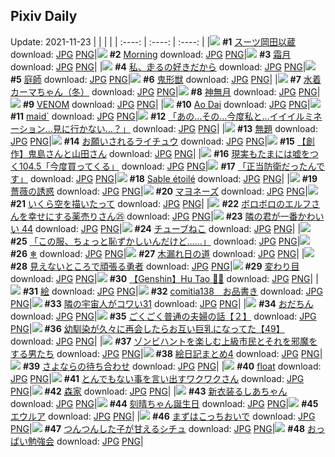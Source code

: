 ## Pixiv Daily
Update: 2021-11-23
|      |      |      |
| :----: | :----: | :----: |
|![](https://pixiv.microyu.workers.dev/c/240x480/img-master/img/2021/11/22/00/00/06/94288075_p0_master1200.jpg) **#1** [スーツ岡田以蔵](https://www.pixiv.net/artworks/94288075) download: [JPG](https://pixiv.microyu.workers.dev/img-original/img/2021/11/22/00/00/06/94288075_p0.jpg) [PNG](https://pixiv.microyu.workers.dev/img-original/img/2021/11/22/00/00/06/94288075_p0.png)|![](https://pixiv.microyu.workers.dev/c/240x480/img-master/img/2021/11/21/01/23/24/94264568_p0_master1200.jpg) **#2** [Morning](https://www.pixiv.net/artworks/94264568) download: [JPG](https://pixiv.microyu.workers.dev/img-original/img/2021/11/21/01/23/24/94264568_p0.jpg) [PNG](https://pixiv.microyu.workers.dev/img-original/img/2021/11/21/01/23/24/94264568_p0.png)|![](https://pixiv.microyu.workers.dev/c/240x480/img-master/img/2021/11/21/00/51/03/94263820_p0_master1200.jpg) **#3** [霜月](https://www.pixiv.net/artworks/94263820) download: [JPG](https://pixiv.microyu.workers.dev/img-original/img/2021/11/21/00/51/03/94263820_p0.jpg) [PNG](https://pixiv.microyu.workers.dev/img-original/img/2021/11/21/00/51/03/94263820_p0.png)|
|![](https://pixiv.microyu.workers.dev/c/240x480/img-master/img/2021/11/21/01/26/08/94264614_p0_master1200.jpg) **#4** [私、走るの好きだから](https://www.pixiv.net/artworks/94264614) download: [JPG](https://pixiv.microyu.workers.dev/img-original/img/2021/11/21/01/26/08/94264614_p0.jpg) [PNG](https://pixiv.microyu.workers.dev/img-original/img/2021/11/21/01/26/08/94264614_p0.png)|![](https://pixiv.microyu.workers.dev/c/240x480/img-master/img/2021/11/21/00/00/04/94262176_p0_master1200.jpg) **#5** [庭師](https://www.pixiv.net/artworks/94262176) download: [JPG](https://pixiv.microyu.workers.dev/img-original/img/2021/11/21/00/00/04/94262176_p0.jpg) [PNG](https://pixiv.microyu.workers.dev/img-original/img/2021/11/21/00/00/04/94262176_p0.png)|![](https://pixiv.microyu.workers.dev/c/240x480/img-master/img/2021/11/22/00/04/09/94288367_p0_master1200.jpg) **#6** [鬼形獣](https://www.pixiv.net/artworks/94288367) download: [JPG](https://pixiv.microyu.workers.dev/img-original/img/2021/11/22/00/04/09/94288367_p0.jpg) [PNG](https://pixiv.microyu.workers.dev/img-original/img/2021/11/22/00/04/09/94288367_p0.png)|
|![](https://pixiv.microyu.workers.dev/c/240x480/img-master/img/2021/11/21/10/50/03/94270355_p0_master1200.jpg) **#7** [水着カーマちゃん（冬）](https://www.pixiv.net/artworks/94270355) download: [JPG](https://pixiv.microyu.workers.dev/img-original/img/2021/11/21/10/50/03/94270355_p0.jpg) [PNG](https://pixiv.microyu.workers.dev/img-original/img/2021/11/21/10/50/03/94270355_p0.png)|![](https://pixiv.microyu.workers.dev/c/240x480/img-master/img/2021/11/21/00/48/24/94263720_p0_master1200.jpg) **#8** [神無月](https://www.pixiv.net/artworks/94263720) download: [JPG](https://pixiv.microyu.workers.dev/img-original/img/2021/11/21/00/48/24/94263720_p0.jpg) [PNG](https://pixiv.microyu.workers.dev/img-original/img/2021/11/21/00/48/24/94263720_p0.png)|![](https://pixiv.microyu.workers.dev/c/240x480/img-master/img/2021/11/21/00/00/06/94262203_p0_master1200.jpg) **#9** [VENOM](https://www.pixiv.net/artworks/94262203) download: [JPG](https://pixiv.microyu.workers.dev/img-original/img/2021/11/21/00/00/06/94262203_p0.jpg) [PNG](https://pixiv.microyu.workers.dev/img-original/img/2021/11/21/00/00/06/94262203_p0.png)|
|![](https://pixiv.microyu.workers.dev/c/240x480/img-master/img/2021/11/21/00/00/04/94262184_p0_master1200.jpg) **#10** [Ao Dai](https://www.pixiv.net/artworks/94262184) download: [JPG](https://pixiv.microyu.workers.dev/img-original/img/2021/11/21/00/00/04/94262184_p0.jpg) [PNG](https://pixiv.microyu.workers.dev/img-original/img/2021/11/21/00/00/04/94262184_p0.png)|![](https://pixiv.microyu.workers.dev/c/240x480/img-master/img/2021/11/22/02/33/49/94291596_p0_master1200.jpg) **#11** [maid`](https://www.pixiv.net/artworks/94291596) download: [JPG](https://pixiv.microyu.workers.dev/img-original/img/2021/11/22/02/33/49/94291596_p0.jpg) [PNG](https://pixiv.microyu.workers.dev/img-original/img/2021/11/22/02/33/49/94291596_p0.png)|![](https://pixiv.microyu.workers.dev/c/240x480/img-master/img/2021/11/22/08/09/10/94294334_p0_master1200.jpg) **#12** [「あの…その…今度私と…イイイルミネーション…見に行かない…？」](https://www.pixiv.net/artworks/94294334) download: [JPG](https://pixiv.microyu.workers.dev/img-original/img/2021/11/22/08/09/10/94294334_p0.jpg) [PNG](https://pixiv.microyu.workers.dev/img-original/img/2021/11/22/08/09/10/94294334_p0.png)|
|![](https://pixiv.microyu.workers.dev/c/240x480/img-master/img/2021/11/21/14/40/58/94273896_p0_master1200.jpg) **#13** [無題](https://www.pixiv.net/artworks/94273896) download: [JPG](https://pixiv.microyu.workers.dev/img-original/img/2021/11/21/14/40/58/94273896_p0.jpg) [PNG](https://pixiv.microyu.workers.dev/img-original/img/2021/11/21/14/40/58/94273896_p0.png)|![](https://pixiv.microyu.workers.dev/c/240x480/img-master/img/2021/11/21/00/44/01/94263668_p0_master1200.jpg) **#14** [お願いされるライチュウ](https://www.pixiv.net/artworks/94263668) download: [JPG](https://pixiv.microyu.workers.dev/img-original/img/2021/11/21/00/44/01/94263668_p0.jpg) [PNG](https://pixiv.microyu.workers.dev/img-original/img/2021/11/21/00/44/01/94263668_p0.png)|![](https://pixiv.microyu.workers.dev/c/240x480/img-master/img/2021/11/21/00/02/25/94262417_p0_master1200.jpg) **#15** [【創作】鬼島さんと山田さん](https://www.pixiv.net/artworks/94262417) download: [JPG](https://pixiv.microyu.workers.dev/img-original/img/2021/11/21/00/02/25/94262417_p0.jpg) [PNG](https://pixiv.microyu.workers.dev/img-original/img/2021/11/21/00/02/25/94262417_p0.png)|
|![](https://pixiv.microyu.workers.dev/c/240x480/img-master/img/2021/11/21/18/10/42/94278051_p0_master1200.jpg) **#16** [現実もたまには嘘をつく104.5「今度買ってくる」](https://www.pixiv.net/artworks/94278051) download: [JPG](https://pixiv.microyu.workers.dev/img-original/img/2021/11/21/18/10/42/94278051_p0.jpg) [PNG](https://pixiv.microyu.workers.dev/img-original/img/2021/11/21/18/10/42/94278051_p0.png)|![](https://pixiv.microyu.workers.dev/c/240x480/img-master/img/2021/11/21/07/30/00/94268280_p0_master1200.jpg) **#17** [「正当防衛だったんです」](https://www.pixiv.net/artworks/94268280) download: [JPG](https://pixiv.microyu.workers.dev/img-original/img/2021/11/21/07/30/00/94268280_p0.jpg) [PNG](https://pixiv.microyu.workers.dev/img-original/img/2021/11/21/07/30/00/94268280_p0.png)|![](https://pixiv.microyu.workers.dev/c/240x480/img-master/img/2021/11/21/01/08/13/94264257_p0_master1200.jpg) **#18** [Sable étoilé](https://www.pixiv.net/artworks/94264257) download: [JPG](https://pixiv.microyu.workers.dev/img-original/img/2021/11/21/01/08/13/94264257_p0.jpg) [PNG](https://pixiv.microyu.workers.dev/img-original/img/2021/11/21/01/08/13/94264257_p0.png)|
|![](https://pixiv.microyu.workers.dev/c/240x480/img-master/img/2021/11/21/00/00/11/94262249_p0_master1200.jpg) **#19** [薔薇の誘惑](https://www.pixiv.net/artworks/94262249) download: [JPG](https://pixiv.microyu.workers.dev/img-original/img/2021/11/21/00/00/11/94262249_p0.jpg) [PNG](https://pixiv.microyu.workers.dev/img-original/img/2021/11/21/00/00/11/94262249_p0.png)|![](https://pixiv.microyu.workers.dev/c/240x480/img-master/img/2021/11/21/21/57/19/94284240_p0_master1200.jpg) **#20** [マヨネーズ](https://www.pixiv.net/artworks/94284240) download: [JPG](https://pixiv.microyu.workers.dev/img-original/img/2021/11/21/21/57/19/94284240_p0.jpg) [PNG](https://pixiv.microyu.workers.dev/img-original/img/2021/11/21/21/57/19/94284240_p0.png)|![](https://pixiv.microyu.workers.dev/c/240x480/img-master/img/2021/11/21/19/55/01/94280767_p0_master1200.jpg) **#21** [いくら空を描いたって](https://www.pixiv.net/artworks/94280767) download: [JPG](https://pixiv.microyu.workers.dev/img-original/img/2021/11/21/19/55/01/94280767_p0.jpg) [PNG](https://pixiv.microyu.workers.dev/img-original/img/2021/11/21/19/55/01/94280767_p0.png)|
|![](https://pixiv.microyu.workers.dev/c/240x480/img-master/img/2021/11/21/13/13/50/94272556_p0_master1200.jpg) **#22** [ボロボロのエルフさんを幸せにする薬売りさん㉕](https://www.pixiv.net/artworks/94272556) download: [JPG](https://pixiv.microyu.workers.dev/img-original/img/2021/11/21/13/13/50/94272556_p0.jpg) [PNG](https://pixiv.microyu.workers.dev/img-original/img/2021/11/21/13/13/50/94272556_p0.png)|![](https://pixiv.microyu.workers.dev/c/240x480/img-master/img/2021/11/22/00/01/57/94288285_p0_master1200.jpg) **#23** [隣の君が一番かわいい 44](https://www.pixiv.net/artworks/94288285) download: [JPG](https://pixiv.microyu.workers.dev/img-original/img/2021/11/22/00/01/57/94288285_p0.jpg) [PNG](https://pixiv.microyu.workers.dev/img-original/img/2021/11/22/00/01/57/94288285_p0.png)|![](https://pixiv.microyu.workers.dev/c/240x480/img-master/img/2021/11/22/21/52/42/94305707_p0_master1200.jpg) **#24** [チューブねこ](https://www.pixiv.net/artworks/94305707) download: [JPG](https://pixiv.microyu.workers.dev/img-original/img/2021/11/22/21/52/42/94305707_p0.jpg) [PNG](https://pixiv.microyu.workers.dev/img-original/img/2021/11/22/21/52/42/94305707_p0.png)|
|![](https://pixiv.microyu.workers.dev/c/240x480/img-master/img/2021/11/22/18/00/00/94300804_p0_master1200.jpg) **#25** [「この服、ちょっと恥ずかしいんだけど……」](https://www.pixiv.net/artworks/94300804) download: [JPG](https://pixiv.microyu.workers.dev/img-original/img/2021/11/22/18/00/00/94300804_p0.jpg) [PNG](https://pixiv.microyu.workers.dev/img-original/img/2021/11/22/18/00/00/94300804_p0.png)|![](https://pixiv.microyu.workers.dev/c/240x480/img-master/img/2021/11/21/00/00/12/94262259_p0_master1200.jpg) **#26** [❄](https://www.pixiv.net/artworks/94262259) download: [JPG](https://pixiv.microyu.workers.dev/img-original/img/2021/11/21/00/00/12/94262259_p0.jpg) [PNG](https://pixiv.microyu.workers.dev/img-original/img/2021/11/21/00/00/12/94262259_p0.png)|![](https://pixiv.microyu.workers.dev/c/240x480/img-master/img/2021/11/21/21/57/07/94284226_p0_master1200.jpg) **#27** [木漏れ日の道](https://www.pixiv.net/artworks/94284226) download: [JPG](https://pixiv.microyu.workers.dev/img-original/img/2021/11/21/21/57/07/94284226_p0.jpg) [PNG](https://pixiv.microyu.workers.dev/img-original/img/2021/11/21/21/57/07/94284226_p0.png)|
|![](https://pixiv.microyu.workers.dev/c/240x480/img-master/img/2021/11/21/13/52/50/94273110_p0_master1200.jpg) **#28** [見えないところで頑張る勇者](https://www.pixiv.net/artworks/94273110) download: [JPG](https://pixiv.microyu.workers.dev/img-original/img/2021/11/21/13/52/50/94273110_p0.jpg) [PNG](https://pixiv.microyu.workers.dev/img-original/img/2021/11/21/13/52/50/94273110_p0.png)|![](https://pixiv.microyu.workers.dev/c/240x480/img-master/img/2021/11/21/19/54/00/94280741_p0_master1200.jpg) **#29** [変わり目](https://www.pixiv.net/artworks/94280741) download: [JPG](https://pixiv.microyu.workers.dev/img-original/img/2021/11/21/19/54/00/94280741_p0.jpg) [PNG](https://pixiv.microyu.workers.dev/img-original/img/2021/11/21/19/54/00/94280741_p0.png)|![](https://pixiv.microyu.workers.dev/c/240x480/img-master/img/2021/11/21/11/22/35/94268480_p0_master1200.jpg) **#30** [【Genshin】Hu Tao 👻👻](https://www.pixiv.net/artworks/94268480) download: [JPG](https://pixiv.microyu.workers.dev/img-original/img/2021/11/21/11/22/35/94268480_p0.jpg) [PNG](https://pixiv.microyu.workers.dev/img-original/img/2021/11/21/11/22/35/94268480_p0.png)|
|![](https://pixiv.microyu.workers.dev/c/240x480/img-master/img/2021/11/21/22/24/36/94285022_p0_master1200.jpg) **#31** [絵](https://www.pixiv.net/artworks/94285022) download: [JPG](https://pixiv.microyu.workers.dev/img-original/img/2021/11/21/22/24/36/94285022_p0.jpg) [PNG](https://pixiv.microyu.workers.dev/img-original/img/2021/11/21/22/24/36/94285022_p0.png)|![](https://pixiv.microyu.workers.dev/c/240x480/img-master/img/2021/11/21/00/46/16/94263714_p0_master1200.jpg) **#32** [comitia138　お品書き](https://www.pixiv.net/artworks/94263714) download: [JPG](https://pixiv.microyu.workers.dev/img-original/img/2021/11/21/00/46/16/94263714_p0.jpg) [PNG](https://pixiv.microyu.workers.dev/img-original/img/2021/11/21/00/46/16/94263714_p0.png)|![](https://pixiv.microyu.workers.dev/c/240x480/img-master/img/2021/11/21/12/01/10/94271408_p0_master1200.jpg) **#33** [隣の宇宙人がコワい31](https://www.pixiv.net/artworks/94271408) download: [JPG](https://pixiv.microyu.workers.dev/img-original/img/2021/11/21/12/01/10/94271408_p0.jpg) [PNG](https://pixiv.microyu.workers.dev/img-original/img/2021/11/21/12/01/10/94271408_p0.png)|
|![](https://pixiv.microyu.workers.dev/c/240x480/img-master/img/2021/11/21/13/36/24/94272891_p0_master1200.jpg) **#34** [おだちん](https://www.pixiv.net/artworks/94272891) download: [JPG](https://pixiv.microyu.workers.dev/img-original/img/2021/11/21/13/36/24/94272891_p0.jpg) [PNG](https://pixiv.microyu.workers.dev/img-original/img/2021/11/21/13/36/24/94272891_p0.png)|![](https://pixiv.microyu.workers.dev/c/240x480/img-master/img/2021/11/22/00/00/18/94288161_p0_master1200.jpg) **#35** [ごくごく普通の夫婦の話【２】](https://www.pixiv.net/artworks/94288161) download: [JPG](https://pixiv.microyu.workers.dev/img-original/img/2021/11/22/00/00/18/94288161_p0.jpg) [PNG](https://pixiv.microyu.workers.dev/img-original/img/2021/11/22/00/00/18/94288161_p0.png)|![](https://pixiv.microyu.workers.dev/c/240x480/img-master/img/2021/11/22/00/00/26/94288194_p0_master1200.jpg) **#36** [幼馴染が久々に再会したらお互い巨乳になってた【49】](https://www.pixiv.net/artworks/94288194) download: [JPG](https://pixiv.microyu.workers.dev/img-original/img/2021/11/22/00/00/26/94288194_p0.jpg) [PNG](https://pixiv.microyu.workers.dev/img-original/img/2021/11/22/00/00/26/94288194_p0.png)|
|![](https://pixiv.microyu.workers.dev/c/240x480/img-master/img/2021/11/22/17/03/53/94299906_p0_master1200.jpg) **#37** [ゾンビハントを楽しむ上級市民とそれを邪魔をする男たち](https://www.pixiv.net/artworks/94299906) download: [JPG](https://pixiv.microyu.workers.dev/img-original/img/2021/11/22/17/03/53/94299906_p0.jpg) [PNG](https://pixiv.microyu.workers.dev/img-original/img/2021/11/22/17/03/53/94299906_p0.png)|![](https://pixiv.microyu.workers.dev/c/240x480/img-master/img/2021/11/22/18/19/08/94301133_p0_master1200.jpg) **#38** [絵日記まとめ4](https://www.pixiv.net/artworks/94301133) download: [JPG](https://pixiv.microyu.workers.dev/img-original/img/2021/11/22/18/19/08/94301133_p0.jpg) [PNG](https://pixiv.microyu.workers.dev/img-original/img/2021/11/22/18/19/08/94301133_p0.png)|![](https://pixiv.microyu.workers.dev/c/240x480/img-master/img/2021/11/21/00/04/19/94262500_p0_master1200.jpg) **#39** [さよならの待ち合わせ](https://www.pixiv.net/artworks/94262500) download: [JPG](https://pixiv.microyu.workers.dev/img-original/img/2021/11/21/00/04/19/94262500_p0.jpg) [PNG](https://pixiv.microyu.workers.dev/img-original/img/2021/11/21/00/04/19/94262500_p0.png)|
|![](https://pixiv.microyu.workers.dev/c/240x480/img-master/img/2021/11/21/11/28/17/94270870_p0_master1200.jpg) **#40** [float](https://www.pixiv.net/artworks/94270870) download: [JPG](https://pixiv.microyu.workers.dev/img-original/img/2021/11/21/11/28/17/94270870_p0.jpg) [PNG](https://pixiv.microyu.workers.dev/img-original/img/2021/11/21/11/28/17/94270870_p0.png)|![](https://pixiv.microyu.workers.dev/c/240x480/img-master/img/2021/11/21/01/38/00/94264821_p0_master1200.jpg) **#41** [とんでもない事を言い出すワクワクさん](https://www.pixiv.net/artworks/94264821) download: [JPG](https://pixiv.microyu.workers.dev/img-original/img/2021/11/21/01/38/00/94264821_p0.jpg) [PNG](https://pixiv.microyu.workers.dev/img-original/img/2021/11/21/01/38/00/94264821_p0.png)|![](https://pixiv.microyu.workers.dev/c/240x480/img-master/img/2021/11/21/00/02/12/94262406_p0_master1200.jpg) **#42** [森家](https://www.pixiv.net/artworks/94262406) download: [JPG](https://pixiv.microyu.workers.dev/img-original/img/2021/11/21/00/02/12/94262406_p0.jpg) [PNG](https://pixiv.microyu.workers.dev/img-original/img/2021/11/21/00/02/12/94262406_p0.png)|
|![](https://pixiv.microyu.workers.dev/c/240x480/img-master/img/2021/11/22/18/56/51/94301881_p0_master1200.jpg) **#43** [新衣装るしあちゃん](https://www.pixiv.net/artworks/94301881) download: [JPG](https://pixiv.microyu.workers.dev/img-original/img/2021/11/22/18/56/51/94301881_p0.jpg) [PNG](https://pixiv.microyu.workers.dev/img-original/img/2021/11/22/18/56/51/94301881_p0.png)|![](https://pixiv.microyu.workers.dev/c/240x480/img-master/img/2021/11/21/00/49/30/94263786_p0_master1200.jpg) **#44** [刻晴ちゃん誕生日](https://www.pixiv.net/artworks/94263786) download: [JPG](https://pixiv.microyu.workers.dev/img-original/img/2021/11/21/00/49/30/94263786_p0.jpg) [PNG](https://pixiv.microyu.workers.dev/img-original/img/2021/11/21/00/49/30/94263786_p0.png)|![](https://pixiv.microyu.workers.dev/c/240x480/img-master/img/2021/11/21/00/08/25/94262657_p0_master1200.jpg) **#45** [エウルア](https://www.pixiv.net/artworks/94262657) download: [JPG](https://pixiv.microyu.workers.dev/img-original/img/2021/11/21/00/08/25/94262657_p0.jpg) [PNG](https://pixiv.microyu.workers.dev/img-original/img/2021/11/21/00/08/25/94262657_p0.png)|
|![](https://pixiv.microyu.workers.dev/c/240x480/img-master/img/2021/11/21/06/00/00/94267606_p0_master1200.jpg) **#46** [まずはこっちおいで](https://www.pixiv.net/artworks/94267606) download: [JPG](https://pixiv.microyu.workers.dev/img-original/img/2021/11/21/06/00/00/94267606_p0.jpg) [PNG](https://pixiv.microyu.workers.dev/img-original/img/2021/11/21/06/00/00/94267606_p0.png)|![](https://pixiv.microyu.workers.dev/c/240x480/img-master/img/2021/11/21/15/36/17/94274898_p0_master1200.jpg) **#47** [つんつんした子が甘えるシチュ](https://www.pixiv.net/artworks/94274898) download: [JPG](https://pixiv.microyu.workers.dev/img-original/img/2021/11/21/15/36/17/94274898_p0.jpg) [PNG](https://pixiv.microyu.workers.dev/img-original/img/2021/11/21/15/36/17/94274898_p0.png)|![](https://pixiv.microyu.workers.dev/c/240x480/img-master/img/2021/11/21/13/13/33/94272548_p0_master1200.jpg) **#48** [おっぱい勉強会](https://www.pixiv.net/artworks/94272548) download: [JPG](https://pixiv.microyu.workers.dev/img-original/img/2021/11/21/13/13/33/94272548_p0.jpg) [PNG](https://pixiv.microyu.workers.dev/img-original/img/2021/11/21/13/13/33/94272548_p0.png)|
